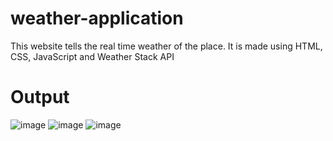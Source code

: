 # weather-application
This website tells the real time weather of the place. It is made using HTML, CSS, JavaScript and Weather Stack API
# Output
![image](https://user-images.githubusercontent.com/91279248/187418709-7c3fa156-c40f-40f8-bc88-275392425558.png)
![image](https://user-images.githubusercontent.com/91279248/187418841-65a619de-629d-4961-9f30-3f1a6a1f14f9.png)
![image](https://user-images.githubusercontent.com/91279248/187419477-172fcafe-e9a2-4125-bd59-66d044e2a950.png)
